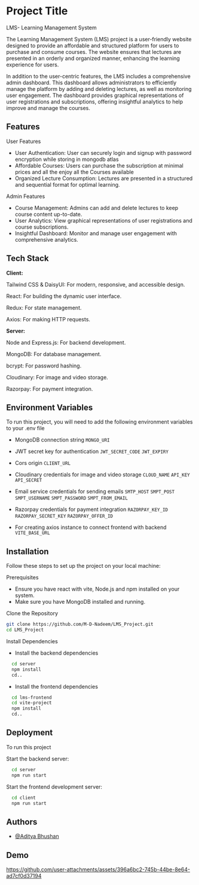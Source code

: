 
# Project Title

LMS- Learning Management System 

The Learning Management System (LMS) project is a user-friendly website designed to provide an affordable and structured platform for users to purchase and consume courses. The website ensures that lectures are presented in an orderly and organized manner, enhancing the learning experience for users.

In addition to the user-centric features, the LMS includes a comprehensive admin dashboard. This dashboard allows administrators to efficiently manage the platform by adding and deleting lectures, as well as monitoring user engagement. The dashboard provides graphical representations of user registrations and subscriptions, offering insightful analytics to help improve and manage the courses.




## Features
User Features
- User Authentication: User can securely login and signup with password encryption while storing in mongodb atlas
- Affordable Courses: Users can purchase the subscription at minimal prices and all the enjoy all the Courses available
- Organized Lecture Consumption: Lectures are presented in a structured and sequential format for optimal learning.

Admin Features

- Course Management: Admins can add and delete lectures to keep course content up-to-date.
- User Analytics: View graphical representations of user registrations and course subscriptions.
- Insightful Dashboard: Monitor and manage user engagement with comprehensive analytics.



## Tech Stack

**Client:** 

Tailwind CSS & DaisyUI: For modern, responsive, and accessible design.

React: For building the dynamic user interface.

Redux: For state management.

Axios: For making HTTP requests.

**Server:** 

Node and Express.js: For backend development.

MongoDB: For database management.

bcrypt: For password hashing.

Cloudinary: For image and video storage.

Razorpay: For payment integration.


## Environment Variables

To run this project, you will need to add the following environment variables to your .env file

- MongoDB connection string
`MONGO_URI`

- JWT secret key for authentication
`JWT_SECRET_CODE`
`JWT_EXPIRY`

- Cors origin
`CLIENT_URL`

- Cloudinary credentials for image and video storage
`CLOUD_NAME`
`API_KEY`
`API_SECRET`

- Email service credentials for sending emails
`SMTP_HOST`
`SMPT_POST`
`SMPT_USERNAME`
`SMPT_PASSWORD`
`SMPT_FROM_EMAIL`

- Razorpay credentials for payment integration
`RAZORPAY_KEY_ID`
`RAZORPAY_SECRET_KEY`
`RAZORPAY_OFFER_ID`

- For creating axios instance to connect frontend with backend
`VITE_BASE_URL`


## Installation


Follow these steps to set up the project on your local machine:

Prerequisites
- Ensure you have react with vite, Node.js and npm installed on your system.
- Make sure you have MongoDB installed and running.

Clone the Repository

```bash
git clone https://github.com/M-D-Nadeem/LMS_Project.git
cd LMS_Project
```

Install Dependencies

- Install the backend dependencies

```bash
  cd server
  npm install 
  cd..
```
- Install the frontend dependencies
    
```bash
  cd lms-frontend
  cd vite-project
  npm install 
  cd..
```
## Deployment

To run this project

Start the backend server:

```bash
  cd server
  npm run start
```

Start the frontend development server:

```bash
  cd client
  npm run start
```


## Authors

- [@Aditya Bhushan](https://www.github.com/adityab5)


## Demo
https://github.com/user-attachments/assets/396a6bc2-745b-44be-8e64-ad7cf0d37194


